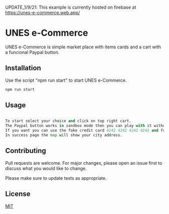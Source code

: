 UPDATE_1/9/21: This example is currently hosted on firebase at https://unes-e-commerce.web.app/

# UNES e-Commerce

UNES e-Commerce is simple market place with items cards and a cart with a funcional Paypal button.

## Installation

Use the script "npm run start" to start UNES e-Commerce.

```bash
npm run start
```

## Usage

```python

To start select your choice and click on top right cart.
The Paypal button works in sandbox mode then you can play with it without risk.
If you want you can use the fake credit card 4242 4242 4242 4242 and fulfill the form with fake data.
In success page the map will show your city address.

```

## Contributing
Pull requests are welcome. For major changes, please open an issue first to discuss what you would like to change.

Please make sure to update tests as appropriate.

## License
[MIT](https://choosealicense.com/licenses/mit/)
